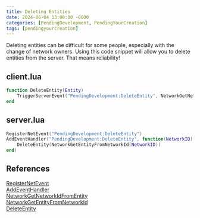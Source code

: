 ```yaml
---
title: Deleting Entities
date: 2024-06-04 13:00:00 -0000
categories: [PendingDevelopment, PendingYourCreation]
tags: [pendingyourcreation]
---
```



Deleting entities can be difficult for some people, especially with the change of network owners. Using this code snippet will allow you to delete entities from the server. That means reliability!


## client.lua
```lua
function DeleteEntity(Entity)
    TriggerServerEvent("PendingDevelopment:DeleteEntity", NetworkGetNetworkIdFromEntity(Entity))
end
```

## server.lua
```lua
RegisterNetEvent("PendingDevelopment:DeleteEntity")
AddEventHandler("PendingDevelopment:DeleteEntity", function(NetworkID)
    DeleteEntity(NetworkGetEntityFromNetworkId(NetworkID))
end)
```

## References

[RegisterNetEvent](https://docs.fivem.net/docs/scripting-reference/runtimes/lua/functions/RegisterNetEvent/)  
[AddEventHandler](https://docs.fivem.net/docs/scripting-reference/runtimes/lua/functions/AddEventHandler/)  
[NetworkGetNetworkIdFromEntity](https://docs.fivem.net/natives/?_0x9E35DAB6)  
[NetworkGetEntityFromNetworkId](https://docs.fivem.net/natives/?_0x5B912C3F)  
[DeleteEntity](https://docs.fivem.net/natives/?_0xFAA3D236)  
